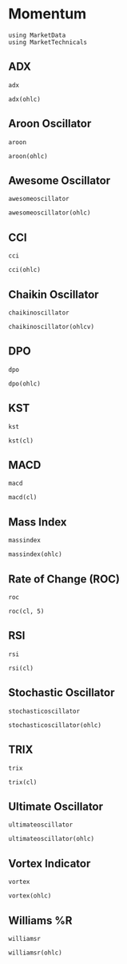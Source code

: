 # Momentum

```@setup base
using MarketData
using MarketTechnicals
```

## ADX

```@docs
adx
```

```@repl base
adx(ohlc)
```

## Aroon Oscillator

```@docs
aroon
```

```@repl base
aroon(ohlc)
```

## Awesome Oscillator

```@docs
awesomeoscillator
```

```@repl base
awesomeoscillator(ohlc)
```

## CCI

```@docs
cci
```

```@repl base
cci(ohlc)
```

## Chaikin Oscillator

```@docs
chaikinoscillator
```

```@repl base
chaikinoscillator(ohlcv)
```

## DPO

```@docs
dpo
```

```@repl base
dpo(ohlc)
```

## KST

```@docs
kst
```

```@repl base
kst(cl)
```

## MACD

```@docs
macd
```

```@repl base
macd(cl)
```

## Mass Index

```@docs
massindex
```

```@repl base
massindex(ohlc)
```

## Rate of Change (ROC)

```@docs
roc
```

```@repl base
roc(cl, 5)
```

## RSI

```@docs
rsi
```

```@repl base
rsi(cl)
```

## Stochastic Oscillator

```@docs
stochasticoscillator
```

```@repl base
stochasticoscillator(ohlc)
```

## TRIX

```@docs
trix
```

```@repl base
trix(cl)
```

## Ultimate Oscillator

```@docs
ultimateoscillator
```

```@repl base
ultimateoscillator(ohlc)
```

## Vortex Indicator

```@docs
vortex
```

```@repl base
vortex(ohlc)
```

## Williams %R

```@docs
williamsr
```

```@repl base
williamsr(ohlc)
```
